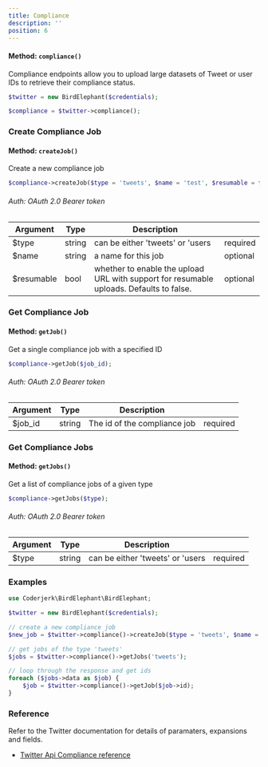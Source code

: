 ```yaml
---
title: Compliance
description: ''
position: 6
---
```


#### Method:  ```compliance()```

Compliance endpoints allow you to upload large datasets of Tweet or user IDs to retrieve their compliance status.

```php
$twitter = new BirdElephant($credentials);

$compliance = $twitter->compliance();
```

### Create Compliance Job

#### Method: ```createJob()```

Create a new compliance job
```php
$compliance->createJob($type = 'tweets', $name = 'test', $resumable = false);
```
###### Auth: OAuth 2.0 Bearer token

 | Argument | Type    | Description                                                                             |          |
 |----------|---------|-----------------------------------------------------------------------------------------|----------|
 | $type     | string | can be either 'tweets' or 'users                                                        | required |
 | $name     | string | a name for this job                                                                     | optional |
 | $resumable| bool   | whether to enable the upload URL with support for resumable uploads. Defaults to false. | optional |


### Get Compliance Job

#### Method: ```getJob()```

Get a single compliance job with a specified ID
```php
$compliance->getJob($job_id);
```

###### Auth: OAuth 2.0 Bearer token

 | Argument  | Type   | Description                      |          |
 |-----------|--------|----------------------------------|----------|
 | $job_id   | string | The id of the compliance job     | required |


### Get Compliance Jobs

#### Method: ```getJobs()```

Get a list of compliance jobs of a given type
```php
$compliance->getJobs($type);
```

###### Auth: OAuth 2.0 Bearer token

 | Argument | Type   | Description                        |          |
 |----------|--------|------------------------------------|----------|
 | $type    | string | can be either 'tweets' or 'users   | required |


### Examples

```php
use Coderjerk\BirdElephant\BirdElephant;

$twitter = new BirdElephant($credentials);

// create a new compliance job
$new_job = $twitter->compliance()->createJob($type = 'tweets', $name = 'test', $resumable = false);

// get jobs of the type 'tweets'
$jobs = $twitter->compliance()->getJobs('tweets');

// loop through the response and get ids
foreach ($jobs->data as $job) {
    $job = $twitter->compliance()->getJob($job->id);
}
```
### Reference
Refer to the Twitter documentation for details of paramaters, expansions and fields.
- [Twitter Api Compliance reference](https://developer.twitter.com/en/docs/twitter-api/compliance/batch-compliance/api-reference)
